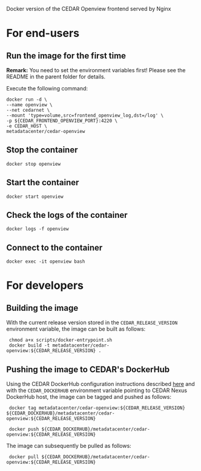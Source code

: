 Docker version of the CEDAR Openview frontend served by Nginx

# For end-users

## Run the image for the first time

**Remark:** You need to set the environment variables first! Please see the README in the parent folder for details.

Execute the following command:

````
docker run -d \
--name openview \
--net cedarnet \
--mount 'type=volume,src=frontend_openview_log,dst=/log' \
-p ${CEDAR_FRONTEND_OPENVIEW_PORT}:4220 \
-e CEDAR_HOST \
metadatacenter/cedar-openview
````

## Stop the container

    docker stop openview

## Start the container

    docker start openview

## Check the logs of the container

    docker logs -f openview

## Connect to the container

    docker exec -it openview bash

# For developers


## Building the image

With the current release version stored in the `CEDAR_RELEASE_VERSION` environment variable, the image can be built as follows:

     chmod a+x scripts/docker-entrypoint.sh
     docker build -t metadatacenter/cedar-openview:${CEDAR_RELEASE_VERSION} .

## Pushing the image to CEDAR's DockerHub

Using the CEDAR DockerHub configuration instructions described [here](https://github.com/metadatacenter/cedar-conf/wiki/Configuring-Docker-to-use-the-CEDAR-Nexus-DockerHub) and with the `CEDAR_DOCKERHUB` environment variable pointing to CEDAR Nexus DockerHub host, the image can be tagged and pushed as follows:

     docker tag metadatacenter/cedar-openview:${CEDAR_RELEASE_VERSION} ${CEDAR_DOCKERHUB}/metadatacenter/cedar-openview:${CEDAR_RELEASE_VERSION}

     docker push ${CEDAR_DOCKERHUB}/metadatacenter/cedar-openview:${CEDAR_RELEASE_VERSION}

The image can subsequently be pulled as follows:

     docker pull ${CEDAR_DOCKERHUB}/metadatacenter/cedar-openview:${CEDAR_RELEASE_VERSION}

